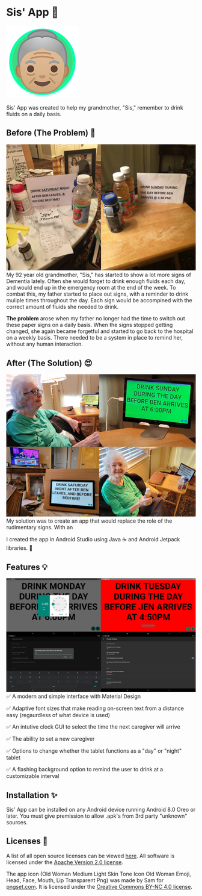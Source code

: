 # Sis' App 👵
![](https://raw.githubusercontent.com/iamjohnmeyers/Sis-App/master/readme%20images/icon.png)

Sis' App was created to help my grandmother, "Sis," remember to drink fluids on a daily basis.

## Before (The Problem) 🤔
![](https://raw.githubusercontent.com/iamjohnmeyers/Sis-App/master/readme%20images/before.jpg)
My 92 year old grandmother, "Sis," has started to show a lot more signs of Dementia lately. Often she would forget to drink enough fluids each day, and would end up in the emergency room at the end of the week. To combat this, my father started to place out signs, with a reminder to drink muliple times throughout the day. Each sign would be accompined with the correct amount of fluids she needed to drink.

**The problem** arose when my father no longer had the time to switch out these paper signs on a daily basis. When the signs stopped getting changed, she again became forgetful and started to go back to the hospital on a weekly basis. There needed to be a system in place to remind her, without any human interaction.

## After (The Solution) 😍
![](https://raw.githubusercontent.com/iamjohnmeyers/Sis-App/master/readme%20images/after.jpg)
My solution was to create an app that would replace the role of the rudimentary signs. With an 

I created the app in Android Studio using Java ☕ and Android Jetpack libraries. 🚀

## Features 💡
![](https://raw.githubusercontent.com/iamjohnmeyers/Sis-App/master/readme%20images/features.png)
✅ A modern and simple interface with Material Design

✅ Adaptive font sizes that make reading on-screen text from a distance easy (regaurdless of what device is used)

✅ An intutive clock GUI to select the time the next caregiver will arrive

✅ The ability to set a new caregiver

✅ Options to change whether the tablet functions as a "day" or "night" tablet

✅ A flashing background option to remind the user to drink at a customizable interval

## Installation ✨
Sis' App can be installed on any Android device running Android 8.0 Oreo or later. You must give premission to allow .apk's from 3rd party "unknown" sources. 

## Licenses 📝
A list of all open source licenses can be viewed [here](https://iamjohnmeyers.github.io/Sis-App/third-party-libs.html). All software is licensed under the [Apache Version 2.0 license](https://www.apache.org/licenses/LICENSE-2.0).

The app icon (Old Woman Medium Light Skin Tone Icon Old Woman Emoji, Head, Face, Mouth, Lip Transparent Png) was made by Sam for [pngset.com](https://pngset.com/download-free-png-lpder). It is licensed under the [Creative Commons BY-NC 4.0 license](https://creativecommons.org/licenses/by-nc/4.0/). 

